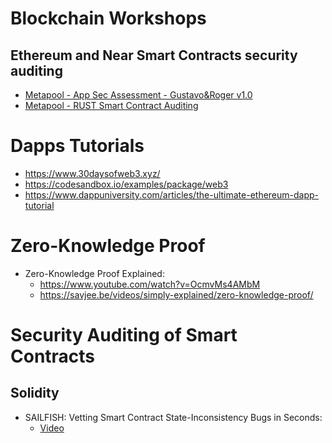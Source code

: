 # Blockchain Workshops

## Ethereum and Near Smart Contracts security auditing

* [Metapool - App Sec Assessment - Gustavo&Roger v1.0](Metapool_AppSec_Assessment_Gustavo&Roger_v1.0.pdf)
* [Metapool - RUST Smart Contract Auditing](Metapool_RUST_Smart_Contract_Auditing)


# Dapps Tutorials

* https://www.30daysofweb3.xyz/
* https://codesandbox.io/examples/package/web3
* https://www.dappuniversity.com/articles/the-ultimate-ethereum-dapp-tutorial

# Zero-Knowledge Proof

- Zero-Knowledge Proof Explained:
  * https://www.youtube.com/watch?v=OcmvMs4AMbM
  * https://savjee.be/videos/simply-explained/zero-knowledge-proof/

# Security Auditing of Smart Contracts 

## Solidity

- SAILFISH: Vetting Smart Contract State-Inconsistency Bugs in Seconds:
  * [Video](https://www.youtube.com/watch?v=L7rxQzr7_0E)
  